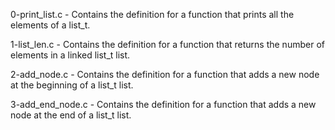 0-print_list.c - Contains the definition for a function that prints all the elements of a list_t.

1-list_len.c - Contains the definition for a function that returns the number of elements in a linked list_t list.

2-add_node.c - Contains the definition for a function that adds a new node at the beginning of a list_t list.

3-add_end_node.c - Contains the definition for a function that adds a new node at the end of a list_t list.
